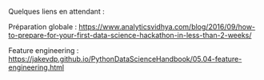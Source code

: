 Quelques liens en attendant :

Préparation globale : https://www.analyticsvidhya.com/blog/2016/09/how-to-prepare-for-your-first-data-science-hackathon-in-less-than-2-weeks/

Feature engineering : https://jakevdp.github.io/PythonDataScienceHandbook/05.04-feature-engineering.html
